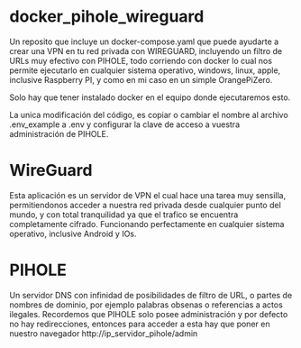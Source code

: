 # docker_pihole_wireguard

Un reposito que incluye un docker-compose.yaml que puede ayudarte a crear una VPN en tu red privada con WIREGUARD, incluyendo un filtro de URLs muy efectivo con PIHOLE, todo corriendo con docker lo cual nos permite ejecutarlo en cualquier sistema operativo, windows, linux, apple, inclusive Raspberry PI, y como en mi caso en un simple OrangePiZero.

Solo hay que tener instalado docker en el equipo donde ejecutaremos esto.



La unica modificación del código, es copiar o cambiar el nombre al archivo .env_example a .env y configurar la clave de acceso a vuestra administración de PIHOLE.

# WireGuard
Esta aplicación es un servidor de VPN el cual hace una tarea muy sensilla, permitiendonos acceder a nuestra red privada desde cualquier punto del mundo, y con total tranquilidad ya que el trafico se encuentra completamente cifrado.
Funcionando perfectamente en cualquier sistema operativo, inclusive Android y IOs.


# PIHOLE
Un servidor DNS con infinidad de posibilidades de filtro de URL, o partes de nombres de dominio, por ejemplo palabras obsenas o referencias a actos ilegales. 
Recordemos que PIHOLE solo posee administración y por defecto no hay redirecciones, entonces para acceder a esta hay que poner en nuestro navegador http://ip_servidor_pihole/admin




